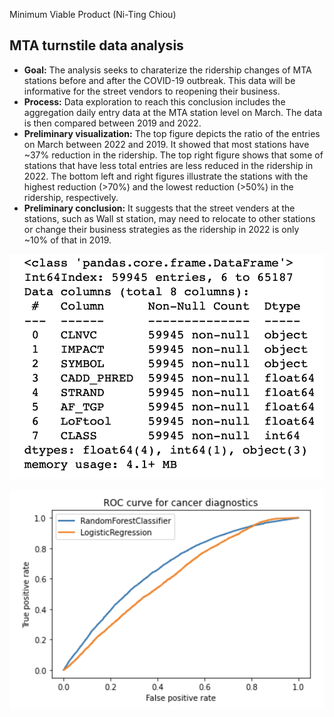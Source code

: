 Minimum Viable Product (Ni-Ting Chiou)

##  MTA turnstile data analysis
* **Goal:** The analysis seeks to charaterize the ridership changes of MTA stations before and after the COVID-19 outbreak. This data will be informative for the street vendors to reopening their business.
* **Process:** Data exploration to reach this conclusion includes the aggregation daily entry data at the MTA station level on March. The data is then compared between 2019 and 2022.
* **Preliminary visualization:** The top figure depicts the ratio of the entries on March between 2022 and 2019. It showed that most stations have ~37% reduction in the ridership. The top right figure shows that some of stations that have less total entries are less reduced in the ridership in 2022. The bottom left and right figures illustrate the stations with the highest reduction (>70%) and the lowest reduction (>50%) in the ridership, respectively.
* **Preliminary conclusion:** It suggests that the street venders at the stations, such as Wall st station, may need to relocate to other stations or change their business strategies as the ridership in 2022 is only ~10% of that in 2019.



![alt text](https://github.com/chiouNT/Classification/blob/main/Images/table.png)


![alt text](https://github.com/chiouNT/Classification/blob/main/Images/ROC.png)
